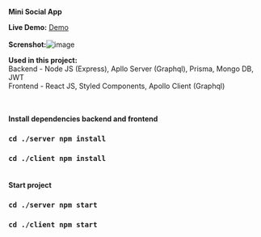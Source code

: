 **Mini Social App**

**Live Demo:** [Demo](https://mini-socialapp-q70y.onrender.com) <br/> <br/> 
**Screnshot:**![image](https://github.com/asim-iskandarli/mini-socialapp/blob/main/screenshot.gif)

**Used in this project:** <br/> 
Backend - Node JS (Express), Apllo Server (Graphql), Prisma, Mongo DB, JWT <br/> 
Frontend - React JS, Styled Components, Apollo Client (Graphql) <br/> <br/> <br/>

**Install dependencies backend and frontend** <br/> 
### `cd ./server npm install`
### `cd ./client npm install` <br/> <br/> 

**Start project** <br/> 
### `cd ./server npm start`
### `cd ./client npm start`

